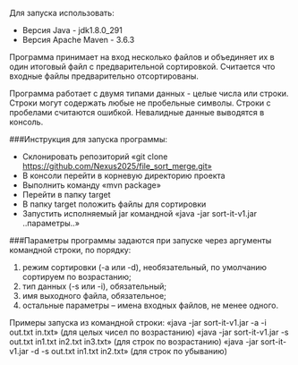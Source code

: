 Для запуска использовать:
- Версия Java - jdk1.8.0_291
- Версия Apache Maven - 3.6.3

Программа принимает на вход несколько файлов и объединяет их в один итоговый файл с предварительной сортировкой. Считается что входные файлы предварительно отсортированы.

Программа работает с двумя типами данных - целые числа или строки.
Строки могут содержать любые не пробельные символы. Строки с пробелами считаются ошибкой.
Невалидные данные выводятся в консоль.

###Инструкция для запуска программы:
- Склонировать репозиторий «git clone https://github.com/Nexus2025/file_sort_merge.git»
- В консоли перейти в корневую директорию проекта
- Выполнить команду «mvn package»
- Перейти в папку target
- В папку target положить файлы для сортировки
- Запустить исполняемый jar командной «java -jar sort-it-v1.jar ..параметры..»

###Параметры программы задаются при запуске через аргументы командной строки, по порядку:
1. режим сортировки (-a или -d), необязательный, по умолчанию сортируем по возрастанию;
2. тип данных (-s или -i), обязательный;
3. имя выходного файла, обязательное;
4. остальные параметры – имена входных файлов, не менее одного.

Примеры запуска из командной строки:
«java -jar sort-it-v1.jar -a -i out.txt in.txt» (для целых чисел по возрастанию)
«java -jar sort-it-v1.jar -s out.txt in1.txt in2.txt in3.txt» (для строк по возрастанию)
«java -jar sort-it-v1.jar -d -s out.txt in1.txt in2.txt» (для строк по убыванию)